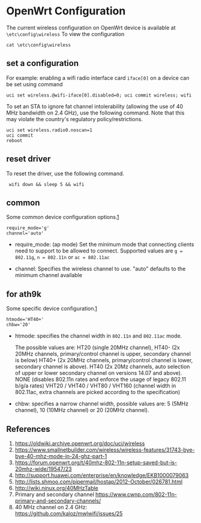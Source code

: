 # OpenWrt Configuration
The current wireless configuration on OpenWrt device is available at `\etc\config\wireless`
To view the configuration
```
cat \etc\config\wireless
```
## set a configuration
For example: enabling a wifi radio interface card `iface[0]` on a device can be set using command

```
uci set wireless.@wifi-iface[0].disabled=0; uci commit wireless; wifi
```
To set an STA to ignore fat channel intolerability (allowing the use of 40 MHz bandwidth on 2.4 GHz), use the following command. Note that this may violate the country's regulatory policy/restrictions.
```
uci set wireless.radio0.noscan=1
uci commit
reboot
``` 


## reset driver
To reset the driver, use the following command.
 ```
  wifi down && sleep 5 && wifi
 ````

## common 
Some common device configuration options.[1](https://oldwiki.archive.openwrt.org/doc/uci/wireless)
```
require_mode='g'
channel='auto'
```
  - require_mode:  (ap mode) Set the minimum mode that connecting clients need to support to be allowed to connect. Supported values are `g = 802.11g`, `n = 802.11n` or `ac = 802.11ac`

  - channel: Specifies the wireless channel to use. "auto" defaults to the minimum channel available 

## for ath9k
Some specific device configuration.[1](https://oldwiki.archive.openwrt.org/doc/uci/wireless)
```
htmode='HT40+'
chbw='20'
```
  - htmode: specifies the channel width in `802.11n` and `802.11ac` mode. 
  
    The possible values are:
              HT20 (single 20MHz channel),
              HT40- (2x 20MHz channels, primary/control channel is upper, secondary channel is below)
              HT40+ (2x 20MHz channels, primary/control channel is lower, secondary channel is above).
              HT40 (2x 20Mz channels, auto selection of upper or lower secondary channel on versions 14.07 and above). 
              NONE (disables 802.11n rates and enforce the usage of legacy 802.11 b/g/a rates)
              VHT20 / VHT40 / VHT80 / VHT160 (channel width in 802.11ac, extra channels are picked according to the specification) 
    
   - chbw: specifies a narrow channel width, possible values are: 5 (5MHz channel), 10 (10MHz channel) or 20 (20MHz channel). 



## References

1. https://oldwiki.archive.openwrt.org/doc/uci/wireless
2. https://www.smallnetbuilder.com/wireless/wireless-features/31743-bye-bye-40-mhz-mode-in-24-ghz-part-1
3. https://forum.openwrt.org/t/40mhz-802-11n-setup-saved-but-is-20mhz-wide/19547/23
4. http://support.huawei.com/enterprise/en/knowledge/EKB1000079063 
5. http://lists.shmoo.com/pipermail/hostap/2012-October/026781.html
6. http://wiki.ninux.org/40MHzTable
7. Primary and secondary channel https://www.cwnp.com/802-11n-primary-and-secondary-channels/
8. 40 MHz channel on 2.4 GHz: https://github.com/kaloz/mwlwifi/issues/25